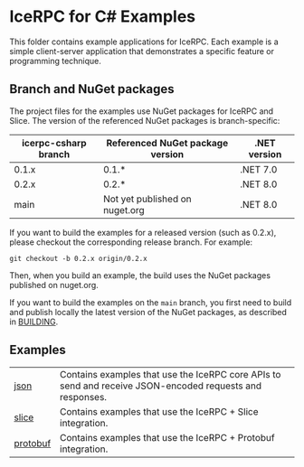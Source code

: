 # IceRPC for C# Examples

This folder contains example applications for IceRPC. Each example is a simple client-server application that
demonstrates a specific feature or programming technique.

## Branch and NuGet packages

The project files for the examples use NuGet packages for IceRPC and Slice. The version of the referenced NuGet packages
is branch-specific:

| icerpc-csharp branch | Referenced NuGet package version | .NET version |
|----------------------|----------------------------------|--------------|
| 0.1.x                | 0.1.*                            | .NET 7.0     |
| 0.2.x                | 0.2.*                            | .NET 8.0     |
| main                 | Not yet published on nuget.org   | .NET 8.0     |

If you want to build the examples for a released version (such as 0.2.x), please checkout the corresponding release
branch. For example:

```shell
git checkout -b 0.2.x origin/0.2.x
```

Then, when you build an example, the build uses the NuGet packages published on nuget.org.

If you want to build the examples on the `main` branch, you first need to build and publish locally the latest version
of the NuGet packages, as described in [BUILDING].

## Examples

|                         |                                                                                                          |
|-------------------------|----------------------------------------------------------------------------------------------------------|
| [json](./json/)         | Contains examples that use the IceRPC core APIs to send and receive JSON-encoded requests and responses. |
| [slice](./slice/)       | Contains examples that use the IceRPC + Slice integration.                                               |
| [protobuf](./protobuf/) | Contains examples that use the IceRPC + Protobuf integration.                                            |

[BUILDING]: ../BUILDING.md
